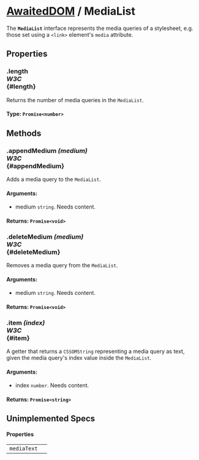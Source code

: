 # [AwaitedDOM](/docs/hero/basic-client/awaited-dom) <span>/</span> MediaList

<div class='overview'>The <code><strong>MediaList</strong></code> interface represents the media queries of a stylesheet, e.g. those set using a <code>&lt;link&gt;</code> element's <code>media</code> attribute.</div>

## Properties

### .length <div class="specs"><i>W3C</i></div> {#length}

Returns the number of media queries in the <code>MediaList</code>.

#### **Type**: `Promise<number>`

## Methods

### .appendMedium *(medium)* <div class="specs"><i>W3C</i></div> {#appendMedium}

Adds a media query to the <code>MediaList</code>.

#### **Arguments**:


 - medium `string`. Needs content.

#### **Returns**: `Promise<void>`

### .deleteMedium *(medium)* <div class="specs"><i>W3C</i></div> {#deleteMedium}

Removes a media query from the <code>MediaList</code>.

#### **Arguments**:


 - medium `string`. Needs content.

#### **Returns**: `Promise<void>`

### .item *(index)* <div class="specs"><i>W3C</i></div> {#item}

A getter that returns a <code>CSSOMString</code> representing a media query as text, given the media query's index value inside the <code>MediaList</code>.

#### **Arguments**:


 - index `number`. Needs content.

#### **Returns**: `Promise<string>`

## Unimplemented Specs

#### Properties

|     |     |
| --- | --- |
| `mediaText` |  |
